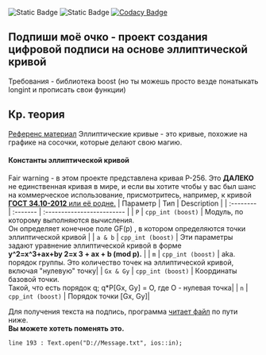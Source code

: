 
![Static Badge](https://img.shields.io/badge/%D0%A0%D0%B0%D0%B1%D0%BE%D1%82%D0%B0%D0%B5%D1%82%3F-%D0%94%D0%B0!-green) ![Static Badge](https://img.shields.io/badge/%D0%A5%D0%BE%D1%80%D0%BE%D1%88%D0%BE%3F-%D0%9D%D0%B5%D1%8F%D1%81%D0%BD%D0%BE-yellow) [![Codacy Badge](https://app.codacy.com/project/badge/Grade/9bc5977cad4248d8942488e670813d58)](https://app.codacy.com/gh/Unproductive-Lab/sign-my-ass/dashboard?utm_source=gh&utm_medium=referral&utm_content=&utm_campaign=Badge_grade)



## Подпиши моё очко - проект создания цифровой подписи на основе эллиптической кривой
Требования - библиотека boost (но ты можешь просто везде понатыкать longint и прописать свои функции)
## Кр. теория
[Референс материал](https://www.youtube.com/watch?v=vO5h-9Ibmck)
Эллиптические кривые - это кривые, похожие на графике на сосочки, которые делают свою магию.

#### Константы эллиптической кривой
Fair warning - в этом проекте представлена кривая Р-256. Это **ДАЛЕКО** не единственная кривая в мире, и если вы хотите чтобы у вас был шанс на коммерческое использование, присмотритесь, например, к кривой [**ГОСТ 34.10-2012** или её родне.](https://neuromancer.sk/std/gost/)
| Параметр | Тип     | Description                |
| :-------- | :------- | :------------------------- |
| `P` | `cpp_int (boost)` | Модуль, по которому выполняются вычисления. <br>Он определяет конечное поле GF(p) , в котором определяются точки эллиптической кривой |
| `a & b` | `cpp_int (boost)` | Эти параметры задают уравнение эллиптической кривой в форме <br>**y^2=x^3+ax+by 2=x 3 + ax + b (mod p).** |
| `m` | `cpp_int (boost)` | aka. порядок группы. Это количество точек на эллиптической кривой, включая "нулевую" точку|
| `Gx & Gy` | `cpp_int (boost)` | Координаты базовой точки. <br>Такой, что есть порядок q; q*P[Gx, Gy] = O, где O - нулевая точка|
| `n` | `cpp_int (boost)` | Порядок точки [Gx, Gy]|


Для получения текста на подпись, программа [читает файл](https://github.com/Unproductive-Lab/sign-my-ass/blob/21c8e324562f7af94d036e2072c441f32cbb3bed/main.cpp#L193) по пути ниже. <br> **Вы можете хотеть поменять это.**
```
line 193 : Text.open("D://Message.txt", ios::in);
```

